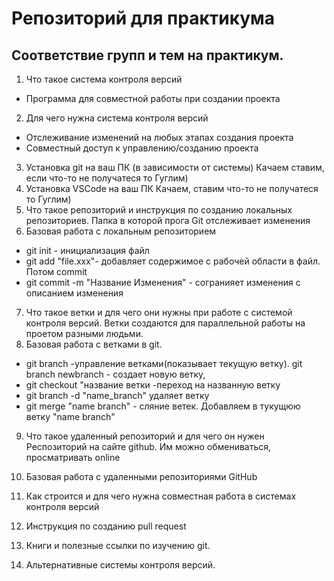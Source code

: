 # Репозиторий для практикума
## Соответствие групп и тем на практикум.

1. Что такое система контроля версий
- Программа для совместной работы при создании проекта
2. Для чего нужна система контроля версий
- Отслеживание изменений на любых этапах создания проекта
- Совместный доступ к управлению/созданию проекта
3. Установка git на ваш ПК (в зависимости от системы)
Качаем ставим, если что-то не получатеся то Гуглим)
4. Установка VSCode на ваш ПК
Качаем, ставим что-то не получатеся то Гуглим)
5. Что такое репозиторий и инструкция по созданию локальных репозиториев.
Папка в которой прога Git отслеживает изменения
6. Базовая работа с локальным репозиторием
- git init - инициализация файл
- git add "file.xxx"- добавляет содержимое с рабочей области в файл. Потом commit
- git commit -m "Название Изменения" - согранияет изменения с описанием изменения
7. Что такое ветки и для чего они нужны при работе с системой контроля версий.
Ветки создаются для параллельной работы на проетом разными людьми.
8. Базовая работа с ветками в git.
- git branch -управление ветками(показывает текущую ветку). git branch newbranch - создает новую ветку,
- git checkout "название ветки -переход на названную ветку
- git branch -d "name_branch" удаляет ветку
- git merge "name branch" - сляние ветек. Добавляем в тукущюю ветку "name branch"
9. Что такое удаленный репозиторий и для чего он нужен
Респозиторий на сайте github. Им можно обмениваться, просматривать online
10. Базовая работа с удаленными репозиториями GitHub

11. Как строится и для чего нужна совместная работа в системах контроля версий
12. Инструкция по созданию pull request
13. Книги и полезные ссылки по изучению git.
14. Альтернативные системы контроля версий.
